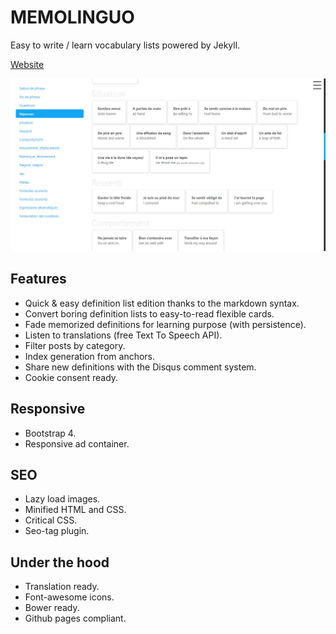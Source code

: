 # MEMOLINGUO

Easy to write / learn vocabulary lists powered by Jekyll.

[Website](https://chrisbo246.github.io/memolinguo/)

![MEMOLINGUO](screenshot.jpg)

## Features

- Quick & easy definition list edition thanks to the markdown syntax.
- Convert boring definition lists to easy-to-read flexible cards.
- Fade memorized definitions for learning purpose (with persistence).
- Listen to translations (free Text To Speech API).
- Filter posts by category.
- Index generation from anchors.
- Share new definitions with the Disqus comment system.
- Cookie consent ready.

## Responsive

- Bootstrap 4.
- Responsive ad container.

## SEO

- Lazy load images.
- Minified HTML and CSS.
- Critical CSS.
- Seo-tag plugin.

## Under the hood

- Translation ready.
- Font-awesome icons.
- Bower ready.
- Github pages compliant.
